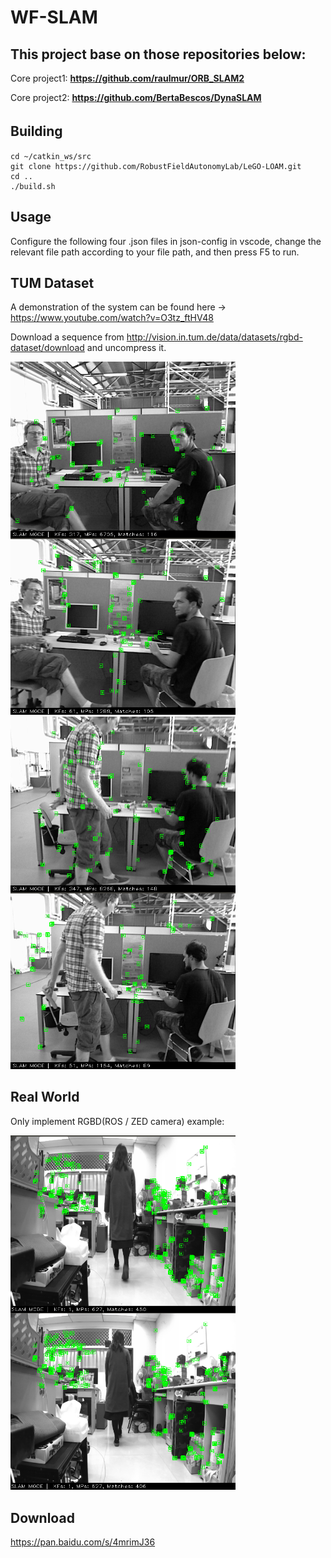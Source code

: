 # WF-SLAM
## This project base on those repositories below:

Core project1: 
    <b>https://github.com/raulmur/ORB_SLAM2</b>

Core project2: 
    <b>https://github.com/BertaBescos/DynaSLAM</b>

## Building 　　
```
cd ~/catkin_ws/src
git clone https://github.com/RobustFieldAutonomyLab/LeGO-LOAM.git
cd ..
./build.sh
```
## Usage
Configure the following four .json files in json-config in vscode, change the relevant file path according to your file path, and then press F5 to run.

## TUM Dataset
A demonstration of the system can be found here -> https://www.youtube.com/watch?v=O3tz_ftHV48

Download a sequence from http://vision.in.tum.de/data/datasets/rgbd-dataset/download and uncompress it.  

<img src="https://github.com/NancyHu3245/WF-SLAM/blob/main/pic1.png" align="left" width="360" >
<img src="https://github.com/NancyHu3245/WF-SLAM/blob/main/wf-slam1.png" width=360" >
<img src="https://github.com/NancyHu3245/WF-SLAM/blob/main/pic2.png" align="left" width="360" >
<img src="https://github.com/NancyHu3245/WF-SLAM/blob/main/wf-slam2.png" width=360" >


## Real World 
Only implement RGBD(ROS / ZED camera) example:

<img src="https://github.com/NancyHu3245/WF-SLAM/blob/main/zed.png" align="left" width="360" >
<img src="https://github.com/NancyHu3245/WF-SLAM/blob/main/zed2.png" width=360" >
                                                                               
## Download
https://pan.baidu.com/s/4mrimJ36
                                                            
